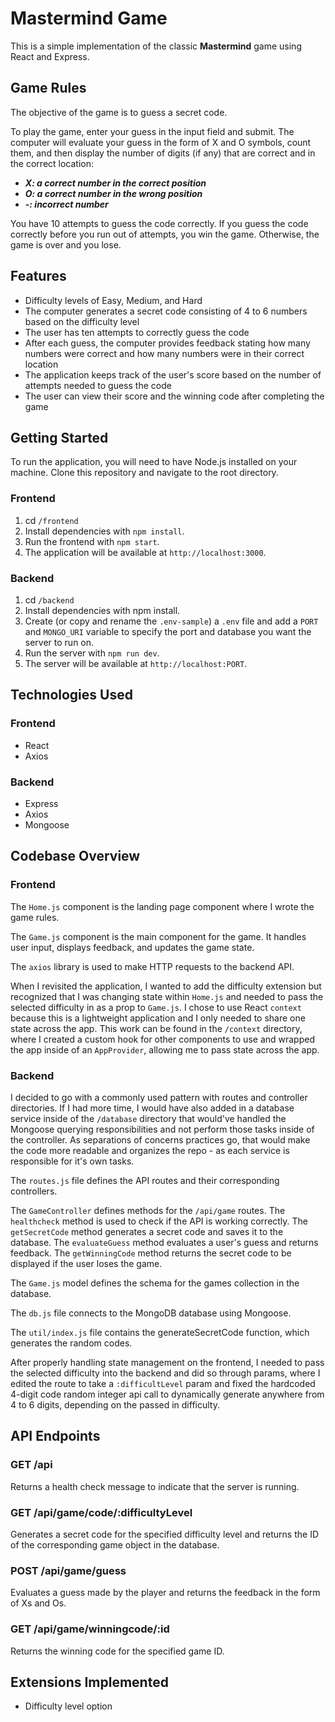 # Mastermind Game

This is a simple implementation of the classic **Mastermind** game using React and Express.

## Game Rules

The objective of the game is to guess a secret code.

To play the game, enter your guess in the input field and submit. The computer will evaluate your guess in the form of X and O symbols, count them, and then display the number of digits (if any) that are correct and in the correct location:

- **_X: a correct number in the correct position_**
- **_O: a correct number in the wrong position_**
- **_-: incorrect number_**

You have 10 attempts to guess the code correctly. If you guess the code correctly before you run out of attempts, you win the game. Otherwise, the game is over and you lose.

## Features

- Difficulty levels of Easy, Medium, and Hard
- The computer generates a secret code consisting of 4 to 6 numbers based on the difficulty level
- The user has ten attempts to correctly guess the code
- After each guess, the computer provides feedback stating how many numbers were correct and how many numbers were in their correct location
- The application keeps track of the user's score based on the number of attempts needed to guess the code
- The user can view their score and the winning code after completing the game

## Getting Started

To run the application, you will need to have Node.js installed on your machine. Clone this repository and navigate to the root directory.

### Frontend

1. cd `/frontend`
2. Install dependencies with `npm install`.
3. Run the frontend with `npm start`.
4. The application will be available at `http://localhost:3000`.

### Backend

1. cd `/backend`
2. Install dependencies with npm install.
3. Create (or copy and rename the `.env-sample`) a `.env` file and add a `PORT` and `MONGO_URI` variable to specify the port and database you want the server to run on.
4. Run the server with `npm run dev`.
5. The server will be available at `http://localhost:PORT`.

## Technologies Used

### Frontend

- React
- Axios

### Backend

- Express
- Axios
- Mongoose

## Codebase Overview

### Frontend

The `Home.js` component is the landing page component where I wrote the game rules.

The `Game.js` component is the main component for the game. It handles user input, displays feedback, and updates the game state.

The `axios` library is used to make HTTP requests to the backend API.

When I revisited the application, I wanted to add the difficulty extension but recognized that I was changing state within `Home.js` and needed to pass the selected difficulty in as a prop to `Game.js`. I chose to use React `context` because this is a lightweight application and I only needed to share one state across the app. This work can be found in the `/context` directory, where I created a custom hook for other components to use and wrapped the app inside of an `AppProvider`, allowing me to pass state across the app.

### Backend

I decided to go with a commonly used pattern with routes and controller directories. If I had more time, I would have also added in a database service inside of the `/database` directory that would've handled the Mongoose querying responsibilities and not perform those tasks inside of the controller. As separations of concerns practices go, that would make the code more readable and organizes the repo - as each service is responsible for it's own tasks.

The `routes.js` file defines the API routes and their corresponding controllers.

The `GameController` defines methods for the `/api/game` routes. The `healthcheck` method is used to check if the API is working correctly. The `getSecretCode` method generates a secret code and saves it to the database. The `evaluateGuess` method evaluates a user's guess and returns feedback. The `getWinningCode` method returns the secret code to be displayed if the user loses the game.

The `Game.js` model defines the schema for the games collection in the database.

The `db.js` file connects to the MongoDB database using Mongoose.

The `util/index.js` file contains the generateSecretCode function, which generates the random codes.

After properly handling state management on the frontend, I needed to pass the selected difficulty into the backend and did so through params, where I edited the route to take a `:difficultLevel` param and fixed the hardcoded 4-digit code random integer api call to dynamically generate anywhere from 4 to 6 digits, depending on the passed in difficulty.

## API Endpoints

### GET /api

Returns a health check message to indicate that the server is running.

### GET /api/game/code/:difficultyLevel

Generates a secret code for the specified difficulty level and returns the ID of the corresponding game object in the database.

### POST /api/game/guess

Evaluates a guess made by the player and returns the feedback in the form of Xs and Os.

### GET /api/game/winningcode/:id

Returns the winning code for the specified game ID.

## Extensions Implemented

- Difficulty level option
